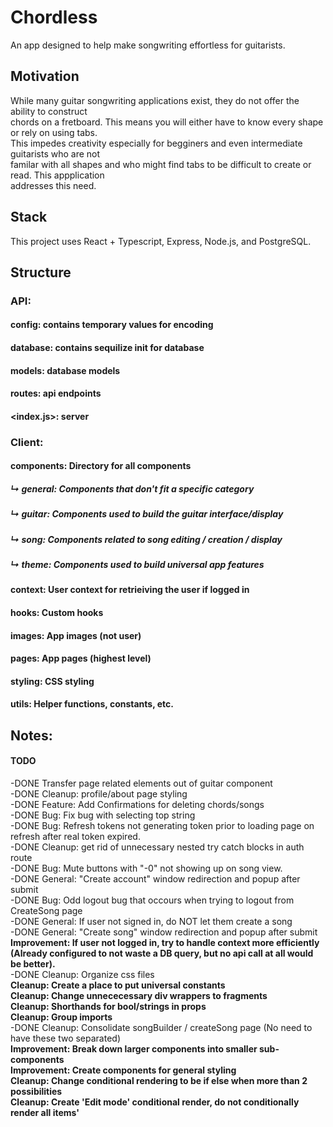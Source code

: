 # Chordless

An app designed to help make songwriting effortless for guitarists. <br />

## Motivation

While many guitar songwriting applications exist, they do not offer the ability to construct <br />
chords on a fretboard. This means you will either have to know every shape or rely on using tabs. <br />
This impedes creativity especially for begginers and even intermediate guitarists who are not <br />
familar with all shapes and who might find tabs to be difficult to create or read. This appplication <br />
addresses this need. <br />

## Stack

This project uses React + Typescript, Express, Node.js, and PostgreSQL. <br />

## Structure

### API:

#### config: contains temporary values for encoding

#### database: contains sequilize init for database

#### models: database models

#### routes: api endpoints

#### <index.js>: server

### Client:

#### components: Directory for all components

##### ↳ general: Components that don't fit a specific category

##### ↳ guitar: Components used to build the guitar interface/display

##### ↳ song: Components related to song editing / creation / display

##### ↳ theme: Components used to build universal app features

#### context: User context for retrieiving the user if logged in

#### hooks: Custom hooks

#### images: App images (not user)

#### pages: App pages (highest level)

#### styling: CSS styling

#### utils: Helper functions, constants, etc.

## Notes:

#### TODO

-DONE Transfer page related elements out of guitar component <br />
-DONE Cleanup: profile/about page styling <br />
-DONE Feature: Add Confirmations for deleting chords/songs <br />
-DONE Bug: Fix bug with selecting top string <br />
-DONE Bug: Refresh tokens not generating token prior to loading page on refresh after real token expired. <br />
-DONE Cleanup: get rid of unnecessary nested try catch blocks in auth route <br />
-DONE Bug: Mute buttons with "-0" not showing up on song view. <br />
-DONE General: "Create account" window redirection and popup after submit <br />
-DONE Bug: Odd logout bug that occours when trying to logout from CreateSong page <br />
-DONE General: If user not signed in, do NOT let them create a song <br />
-DONE General: "Create song" window redirection and popup after submit <br />
**Improvement: If user not logged in, try to handle context more efficiently (Already configured to not waste a DB query, but no api call at all would be better).** <br />
-DONE Cleanup: Organize css files <br />
**Cleanup: Create a place to put universal constants** <br />
**Cleanup: Change unnececessary div wrappers to fragments** <br />
**Cleanup: Shorthands for bool/strings in props** <br />
**Cleanup: Group imports** <br />
-DONE Cleanup: Consolidate songBuilder / createSong page (No need to have these two separated) <br />
**Improvement: Break down larger components into smaller sub-components** <br />
**Improvement: Create components for general styling** <br />
**Cleanup: Change conditional rendering to be if else when more than 2 possibilities** <br />
**Cleanup: Create 'Edit mode' conditional render, do not conditionally render all items'** <br />
